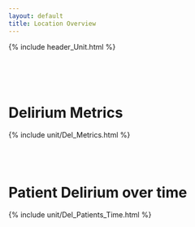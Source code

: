```yaml
---
layout: default
title: Location Overview
---
```

{% include header_Unit.html %}

<br><br><br>


# Delirium Metrics
{% include unit/Del_Metrics.html %}

<br><br>



# Patient Delirium over time
{% include unit/Del_Patients_Time.html %}
